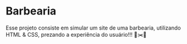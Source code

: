 # Barbearia
Esse projeto consiste em simular um site de uma barbearia, utilizando HTML & CSS, prezando a experiência do usuário!!! 💈✂️🧔
